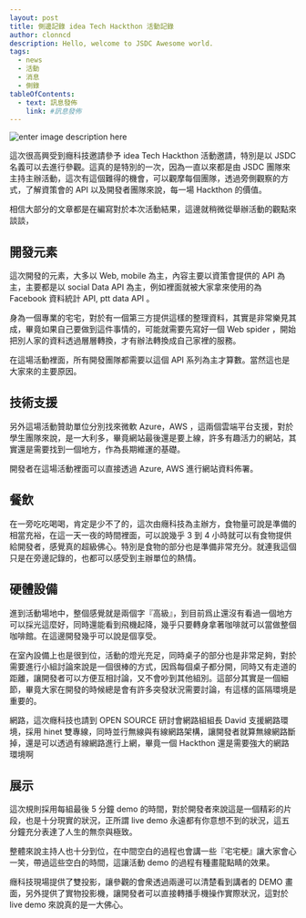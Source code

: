 ```yaml
---
layout: post
title: 側邊記錄 idea Tech Hackthon 活動記錄
author: clonncd
description: Hello, welcome to JSDC Awesome world.
tags:
  - news
  - 活動
  - 消息
  - 側錄
tableOfContents:
  - text: 訊息發佈
    link: #訊息發佈
---
```


![enter image description here][1]

這次很高興受到癮科技邀請參予 idea Tech Hackthon 活動邀請，特別是以 JSDC 名義可以去進行參觀。這真的是特別的一次，因為一直以來都是由 JSDC 團隊來主持主辦活動，這次有這個難得的機會，可以觀摩每個團隊，透過旁側觀察的方式，了解資策會的 API 以及開發者團隊來說，每一場 Hackthon 的價值。

相信大部分的文章都是在編寫對於本次活動結果，這邊就稍微從舉辦活動的觀點來談談，

## 開發元素

這次開發的元素，大多以 Web, mobile 為主，內容主要以資策會提供的 API 為主，主要都是以 social Data API 為主，例如裡面就被大家拿來使用的為 Facebook 資料統計 API, ptt data API 。

身為一個專業的宅宅，對於有一個第三方提供這樣的整理資料，其實是非常樂見其成，畢竟如果自己要做到這件事情的，可能就需要先寫好一個 Web spider ，開始把別人家的資料透過層層轉換，才有辦法轉換成自己家裡的服務。

在這場活動裡面，所有開發團隊都需要以這個 API 系列為主才算數。當然這也是大家來的主要原因。

## 技術支援
另外這場活動贊助單位分別找來微軟 Azure，AWS ，這兩個雲端平台支援，對於學生團隊來說，是一大利多，畢竟網站最後還是要上線，許多有趣活力的網站，其實還是需要找到一個地方，作為長期維運的基礎。

開發者在這場活動裡面可以直接透過 Azure, AWS 進行網站資料佈署。

## 餐飲
在一旁吃吃喝喝，肯定是少不了的，這次由癮科技為主辦方，食物量可說是準備的相當充裕，在這一天一夜的時間裡面，可以說幾乎 3 到 4 小時就可以有食物提供給開發者，感覺真的超級佛心。特別是食物的部分也是準備非常充分。就連我這個只是在旁邊記錄的，也都可以感受到主辦單位的熱情。

## 硬體設備

進到活動場地中，整個感覺就是兩個字『高級』，到目前爲止還沒有看過一個地方可以採光這麼好，同時還能看到飛機起降，幾乎只要轉身拿著咖啡就可以當做整個咖啡館。在這邊開發幾乎可以說是個享受。

在室內設備上也是很到位，活動的燈光充足，同時桌子的部分也是非常足夠，對於需要進行小組討論來說是一個很棒的方式，因爲每個桌子都分開，同時又有走道的距離，讓開發者可以方便互相討論，又不會吵到其他組別。這部分其實是一個細節，畢竟大家在開發的時候總是會有許多突發狀況需要討論，有這樣的區隔環境是重要的。

網路，這次癮科技也請到 OPEN SOURCE 研討會網路組組長 David 支援網路環境，採用 hinet 雙專線，同時並行無線與有線網路架構，讓開發者就算無線網路斷掉，還是可以透過有線網路進行上網，畢竟一個 Hackthon 還是需要強大的網路環境啊

## 展示

這次規則採用每組最後 5 分鐘 demo 的時間，對於開發者來說這是一個精彩的片段，也是十分現實的狀況，正所謂 live demo 永遠都有你意想不到的狀況，這五分鐘充分表達了人生的無奈與極致。

整體來說主持人也十分到位，在中間空白的過程也會講一些『宅宅梗』讓大家會心一笑，帶過這些空白的時間，這讓活動 demo 的過程有種畫龍點睛的效果。

癮科技現場提供了雙投影，讓參觀的會衆透過兩邊可以清楚看到講者的 DEMO 畫面，另外提供了實物投影機，讓開發者可以直接轉播手機操作實際狀況，這對於 live demo 來說真的是一大佛心。

  [1]: https://s3-ap-northeast-1.amazonaws.com/kkbox-registrano/upload_images/34114/img-main_large.png
